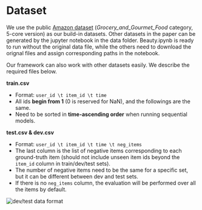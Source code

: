 # Dataset

We use the public [Amazon dataset](http://jmcauley.ucsd.edu/data/amazon/links.html) (*Grocery_and_Gourmet_Food* category, 5-core version) as our build-in datasets. Other datasets in the paper can be generated by the jupyter notebook in the data folder. Beauty.ipynb is ready to run without the original data file, while the others need to download the orignal files and assign corresponding paths in the notebook.

Our framework can also work with other datasets easily. We describe the required files below.

**train.csv**

- Format: `user_id \t item_id \t time`
- All ids **begin from 1** (0 is reserved for NaN), and the followings are the same.
- Need to be sorted in **time-ascending order** when running sequential models.

**test.csv & dev.csv**

- Format: `user_id \t item_id \t time \t neg_items`
- The last column is the list of negative items corresponding to each ground-truth item (should not include unseen item ids beyond the `item_id` column in train/dev/test sets).
- The number of negative items need to be the same for a specific set, but it can be different between dev and test sets.
- If there is no `neg_items` column, the evaluation will be performed over all the items by default.

![dev/test data format](../log/_static/format_test.png)

